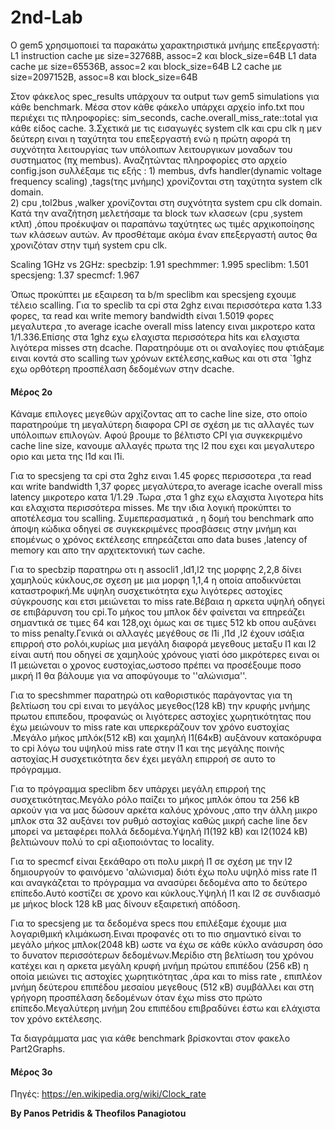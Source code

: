 # 2nd-Lab

Ο gem5 χρησιμοποιεί τα παρακάτω χαρακτηριστικά μνήμης επεξεργαστή:
L1 instruction cache με size=32768B, assoc=2 και block_size=64B
L1 data cache με size=65536B, assoc=2 και block_size=64B
L2 cache με size=2097152B, assoc=8 και block_size=64B

Στον φάκελος spec_results υπάρχουν τα output των gem5 simulations για κάθε benchmark. Μέσα στον κάθε φάκελο υπάρχει αρχείο info.txt που περιέχει τις πληροφορίες: sim_seconds, cache.overall_miss_rate::total για κάθε είδος cache.
3.Σχετικά με τις εισαγωγές system clk και  cpu clk  η μεν δεύτερη ειναι η ταχύτητα του  επεξεργαστή ενώ η πρώτη αφορά τη
συχνότητα λειτουργίας των υπόλoιπων λειτουργικων μοναδων του συστηματος (πχ membus).
Αναζητώντας πληροφορίες στο αρχείο config.json συλλέξαμε τις εξής : 1) membus, dvfs handler(dynamic voltage frequency scaling)
,tags(της μνήμης) χρονίζονται στη ταχύτητα system clk domain.  
2) cpu ,tol2bus ,walker  χρονίζονται στη συχνότητα system cpu clk domain.
Κατά την αναζήτηση μελετήσαμε τα block των κλασεων (cpu ,system κτλπ) ,όπου προέκυψαν οι παραπάνω ταχύτητες ως τιμές
αρχικοποίησης των κλάσεων αυτών.
Αν προσθέταμε ακόμα έναν επεξεργαστή αυτος θα χρονιζόταν στην τιμή system cpu clk.

Scaling 1GHz vs 2GHz:
specbzip: 1.91
spechmmer: 1.995
speclibm: 1.501
specsjeng: 1.37
specmcf: 1.967

Όπως προκύπτει  με εξαιρεση τα b/m speclibm και specsjeng  εχουμε τέλειο scalling.
Για το speclib  τα cpi στα 2ghz ειναι περισσότερα κατα 1.33 φορες, τα read και write memory bandwidth είναι 1.5019 φορες
μεγαλυτερα ,το average icache overall miss latency ειναι μικροτερο κατα 1/1.336.Επίσης στα 1ghz εχω ελαχιστα περισσότερα hits
και ελαχιστα λιγότερα misses στη dcache.
Παρατηρόυμε οτι οι αναλογίες που φτιάξαμε ειναι κοντά στο scalling των χρόνων εκτέλεσης,καθως και οτι στα `1ghz εχω ορθότερη
προσπέλαση δεδομένων στην dcache.

#### Μέρος 2ο

Κάναμε επιλογες μεγεθών αρχίζοντας απ το cache line size, στο οποίο παρατηρούμε τη μεγαλύτερη διαφορα CPI σε σχέση με τις αλλαγές των υπόλοιπων επιλογών. Αφού βρουμε το βέλτιστο CPI για συγκεκριμένο cache line size, κανουμε αλλαγές πρωτα της l2 που εχει και μεγαλυτερο οριο και μετα της l1d και l1i.

Για το specsjeng   τα cpi στα 2ghz  ειναι 1.45 φορες περισσοτερα ,τα read και write bandwidth  1,37 φορες μεγαλύτερα,το average
icache overall miss latency μικροτερο κατα 1/1.29 .Τωρα ,στα 1 ghz  εχω ελαχιστα λιγοτερα hits και ελαχιστα περισσότερα misses.
Με την ιδια λογική  προκύπτει το αποτέλεσμα του scalling.
Συμεπερασματικά , η  δομή του benchmark απο άποψη κώδικα οδηγεί σε συγκεκριμένες προσβάσεις στην μνήμη και επομένως ο χρόνος
εκτέλεσης επηρεάζεται απο data buses ,latency of memory και απο την αρχιτεκτονική  των cache.

Για το specbzip παρατηρω οτι η  assocli1 ,ld1,l2 της μορφης 2,2,8  δίνει χαμηλούς κύκλους,σε σχεση με μια μορφη 1,1,4 η οποία αποδικνύεται καταστροφική.Με υψηλη συσχετικότητα εχω λιγότερες αστοχίες σύγκρουσης και ετσι μειώνεται το miss rate.Βέβαια η αρκετα υψηλή οδηγεί σε επιβάρυνση του cpi.Το μήκος του μπλοκ δέν φαίνεται να επηρεάζει σημαντικά σε τιμες 64 και 128,οχι όμως και σε τιμες 512 kb οπου αυξάνει το miss penalty.Γενικά οι αλλαγές μεγέθους σε l1i ,l1d ,l2 έχουν ισάξια επιρροή στο ρολόι,κυρίως μια μεγάλη διαφορά μεγεθους  μεταξυ l1 και l2 είναι αυτή που οδηγεί σε χαμηλούς χρόνους γιατί όσο μικρότερες ειναι οι l1  μειώνεται ο χρονος ευστοχίας,ωστοσο πρέπει να προσέξουμε ποσο μικρή  l1 θα βάλουμε για να αποφύγουμε το ''αλώνισμα''.

Για το specshmmer παρατηρώ οτι καθοριστικός παράγοντας για τη βελτίωση του cpi  ειναι το  μεγάλος μεγεθος(128 kB) την κρυφής μνήμης πρωτου επιπεδου, προφανώς οι λιγότερες αστοχίες χωρητικότητας που έχω μειώνουν το miss rate και υπερκεράζουν τον χρόνο ευστοχίας   .Μεγάλο μήκος μπλόκ(512 κΒ) και χαμηλή l1(64κΒ) αυξάνουν κατακόρυφα το cpi λόγω του υψηλού miss rate στην l1  και της μεγάλης ποινής αστοχίας.Η συσχετικότητα δεν έχει μεγάλη επιρροή σε αυτο το πρόγραμμα.

Για το πρόγραμμα speclibm δεν υπάρχει μεγάλη επιρροή της συσχετικότητας.Μεγάλο ρόλο παίζει το μήκος μπλόκ όπου τα 256 kB αρκούν για να μας δώσουν αρκέτα καλόυς χρόνους ,απο την άλλη μικρο μπλοκ στα 32 αυξάνει τον ρυθμό αστοχίας καθώς μικρή cache line δεν  μπορεί να μεταφέρει πολλά δεδομένα.Υψηλή l1(192 kB) και l2(1024 kB) βελτιώνουν πολύ το cpi αξιοποιόντας το locality.

Για το specmcf  είναι ξεκάθαρο οτι πολυ μικρή  l1 σε σχέση με την l2 δημιουργούν το φαινόμενο 'αλώνισμα) διότι έχω πολυ υψηλό miss rate l1 και αναγκάζεται το πρόγραμμα να ανασύρει δεδομένα απο το δεύτερο επίπεδο.Αυτό κοστίζει σε χρονο και κύκλους.Υψηλή l1 και l2 σε συνδιασμό με μήκος block 128 kB μας δίνουν εξαιρετική απόδοση.

Για το specsjeng με τα δεδομένα specs που επιλέξαμε έχουμε μια λογαριθμική κλιμάκωση.Ειναι προφανές οτι το πιο σημαντικό είναι το μεγάλο μήκος μπλοκ(2048 kB) ωστε να έχω σε κάθε κύκλο ανάσυρση όσο  το δυνατον περισσότερων δεδομένων.Μερίδιο στη βελτίωση του χρόνου κατέχει και η αρκετα μεγάλη κρυφή μνήμη πρώτου επιπέδου (256  κΒ) η οποία μειώνει τις αστοχίες χωρητικότητας ,άρα και το  miss rate ,  επιπλέον μνήμη δεύτερου επιπέδου μεσαίου μεγεθους (512 κΒ) συμβάλλει και στη γρήγορη προσπέλαση δεδομένων όταν  έχω miss στο πρώτο επίπεδο.Μεγαλύτερη μνήμη 2ου επιπέδου επιβραδύνει έστω και ελάχιστα τον χρόνο εκτέλεσης.

Τα διαγράμματα μας για κάθε benchmark βρίσκονται στον φακελο Part2Graphs.

#### Μέρος 3ο



Πηγές:
https://en.wikipedia.org/wiki/Clock_rate


__By Panos Petridis & Theofilos Panagiotou__
